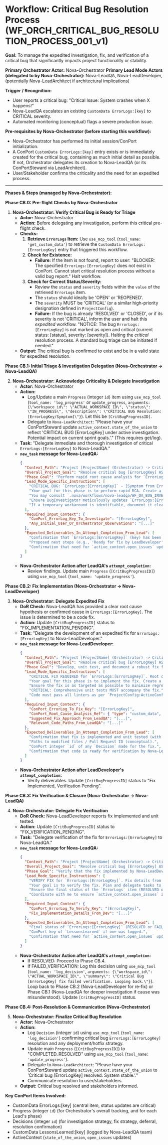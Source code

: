 # Workflow: Critical Bug Resolution Process (WF_ORCH_CRITICAL_BUG_RESOLUTION_PROCESS_001_v1)

**Goal:** To manage the expedited investigation, fix, and verification of a critical bug that significantly impacts project functionality or stability.

**Primary Orchestrator Actor:** Nova-Orchestrator
**Primary Lead Mode Actors (delegated to by Nova-Orchestrator):** Nova-LeadQA, Nova-LeadDeveloper, (potentially Nova-LeadArchitect if architectural implications)

**Trigger / Recognition:**
- User reports a critical bug: "Critical Issue: System crashes when X happens!"
- Nova-LeadQA escalates an existing `CustomData ErrorLogs:[key]` to CRITICAL severity.
- Automated monitoring (conceptual) flags a severe production issue.

**Pre-requisites by Nova-Orchestrator (before starting this workflow):**
- Nova-Orchestrator has performed its initial session/ConPort initialization.
- A ConPort `CustomData ErrorLogs:[key]` entry exists or is immediately created for the critical bug, containing as much initial detail as possible. If not, Orchestrator delegates its creation to Nova-LeadQA (or its ConPortSteward via LeadArchitect).
- User/Stakeholder confirms the criticality and the need for an expedited process.

---

**Phases & Steps (managed by Nova-Orchestrator):**

**Phase CB.0: Pre-flight Checks by Nova-Orchestrator**

1.  **Nova-Orchestrator: Verify Critical Bug is Ready for Triage**
    *   **Actor:** Nova-Orchestrator
    *   **Action:** Before delegating any investigation, perform this critical pre-flight check.
    *   **Checks:**
        1.  **Retrieve `ErrorLogs` Item:** Use `use_mcp_tool` (`tool_name: 'get_custom_data'`) to retrieve the `CustomData ErrorLogs:[ErrorLogKey]` entry that triggered this workflow.
        2.  **Check for Existence:**
            - **Failure:** If the item is not found, report to user: "BLOCKER: The specified `ErrorLogs:[ErrorLogKey]` does not exist in ConPort. Cannot start critical resolution process without a valid bug report." Halt workflow.
        3.  **Check for Correct Status/Severity:**
            - Review the `status` and `severity` fields within the `value` of the retrieved `ErrorLogs` item.
            - The `status` should ideally be 'OPEN' or 'REOPENED'.
            - The `severity` MUST be 'CRITICAL' (or a similar high-priority designation defined in `ProjectConfig`).
            - **Failure:** If the bug is already 'RESOLVED' or 'CLOSED', or if its severity is not 'CRITICAL', inform the user and halt this *expedited* workflow. "NOTICE: The bug `ErrorLogs:[ErrorLogKey]` is not marked as open and critical (current status: [status], severity: [severity]). Halting the *critical* resolution process. A standard bug triage can be initiated if needed."
    *   **Output:** The critical bug is confirmed to exist and be in a valid state for expedited resolution.

**Phase CB.1: Initial Triage & Investigation Delegation (Nova-Orchestrator -> Nova-LeadQA)**

2.  **Nova-Orchestrator: Acknowledge Criticality & Delegate Investigation**
    *   **Actor:** Nova-Orchestrator
    *   **Action:**
        *   Log/Update a main `Progress` (integer `id`) item using `use_mcp_tool` (`tool_name: 'log_progress'` or `update_progress`, `arguments: {\"workspace_id\": \"ACTUAL_WORKSPACE_ID\", \"status\": \"IN_PROGRESS\", \"description\": \"CRITICAL BUG Resolution: [ErrorLogKey/Symptom]\"}`). Let this be `[CritBugProgressID]`.
        *   Delegate to `Nova-LeadArchitect`: "Please have your ConPortSteward update `active_context.state_of_the_union` to reflect 'CRITICAL BUG [ErrorLogKey] under active investigation. Potential impact on current sprint goals.'." (This requires get/log).
    *   **Task:** "Delegate immediate and thorough investigation of critical `ErrorLogs:[ErrorLogKey]` to Nova-LeadQA."
    *   **`new_task` message for Nova-LeadQA:**
        ```json
        {
          "Context_Path": "Project [ProjectName] (Orchestrator) -> CriticalBug [ErrorLogKey] -> Investigation (LeadQA)",
          "Overall_Project_Goal": "Resolve critical bug [ErrorLogKey] ASAP.",
          "Phase_Goal": "Perform rapid root cause analysis for `ErrorLogs:[ErrorLogKey]`, document findings, and propose an immediate mitigation or investigation path.",
          "Lead_Mode_Specific_Instructions": [
            "CRITICAL BUG: `ErrorLogs:[ErrorLogKey]` - [Symptom from ErrorLog].",
            "Your goal for this phase is to perform rapid RCA. Create a high-level plan for this, log it to ConPort, and then use your single-step execution loop to delegate tasks to your specialists, primarily Nova-SpecializedBugInvestigator.",
            "You may consult `.nova/workflows/nova-leadqa/WF_QA_BUG_INVESTIGATION_TO_RESOLUTION_001_v1.md` for a reference process.",
            "Ensure BugInvestigator meticulously updates `ErrorLogs:[ErrorLogKey]` with findings.",
            "If a temporary workaround is identifiable, document it clearly in the `ErrorLogs` item."
          ],
          "Required_Input_Context": {
            "ConPort_ErrorLog_Key_To_Investigate": "[ErrorLogKey]",
            "Any_Initial_User_Or_Orchestrator_Observations": "[...]"
          },
          "Expected_Deliverables_In_Attempt_Completion_From_Lead": [
            "Confirmation that `ErrorLogs:[ErrorLogKey]` (key) has been updated with detailed investigation findings and root cause hypothesis/confirmation.",
            "Proposed next steps (e.g., 'Ready for fix by LeadDeveloper', 'Needs deeper architectural review by LeadArchitect', 'Workaround X can be applied').",
            "Confirmation that need for `active_context.open_issues` update has been communicated."
          ]
        }
        ```
    *   **Nova-Orchestrator Action after LeadQA's `attempt_completion`:**
        *   Review findings. Update main `Progress` (`[CritBugProgressID]`) using `use_mcp_tool` (`tool_name: 'update_progress'`).

**Phase CB.2: Fix Implementation (Nova-Orchestrator -> Nova-LeadDeveloper)**

3.  **Nova-Orchestrator: Delegate Expedited Fix**
    *   **DoR Check:** Nova-LeadQA has provided a clear root cause hypothesis or confirmed cause in `ErrorLogs:[ErrorLogKey]`. The issue is determined to be a code fix.
    *   **Action:** Update `[CritBugProgressID]` status to "FIX_IMPLEMENTATION_PENDING".
    *   **Task:** "Delegate the development of an expedited fix for `ErrorLogs:[ErrorLogKey]` to Nova-LeadDeveloper."
    *   **`new_task` message for Nova-LeadDeveloper:**
        ```json
        {
          "Context_Path": "Project [ProjectName] (Orchestrator) -> CriticalBug [ErrorLogKey] -> Fix Implementation (LeadDeveloper)",
          "Overall_Project_Goal": "Resolve critical bug [ErrorLogKey] ASAP.",
          "Phase_Goal": "Develop, unit test, and document a robust fix for `ErrorLogs:[ErrorLogKey]`.",
          "Lead_Mode_Specific_Instructions": [
            "CRITICAL FIX REQUIRED for `ErrorLogs:[ErrorLogKey]`. Root cause identified by Nova-LeadQA: [Summary from ErrorLog].",
            "Your goal for this phase is to implement the fix. Create a high-level plan, log it, and use your single-step execution loop to delegate tasks to your specialists (e.g., FeatureImplementer for the fix, TestAutomator for unit tests).",
            "Ensure the fix is as targeted as possible to minimize regression risk.",
            "CRITICAL: Comprehensive unit tests MUST accompany the fix.",
            "Code must pass all linters as per `ProjectConfig:ActiveConfig`."
          ],
          "Required_Input_Context": {
            "ConPort_ErrorLog_To_Fix_Key": "[ErrorLogKey]",
            "ConPort_Root_Cause_Analysis_Ref": { "type": "custom_data", "category": "ErrorLogs", "key": "[ErrorLogKey]", "field_hint": "investigation_notes_or_root_cause_summary" },
            "Suggested_Fix_Approach_From_LeadQA": "[...]",
            "Relevant_Code_Paths_From_LeadQA": "[...]"
          },
          "Expected_Deliverables_In_Attempt_Completion_From_Lead": [
            "Confirmation that fix is implemented and unit tested (with pass status).",
            "Paths to modified files / Pull Request ID (conceptual).",
            "ConPort integer `id` of any `Decision` made for the fix.",
            "Confirmation that code is ready for verification by Nova-LeadQA."
          ]
        }
        ```
    *   **Nova-Orchestrator Action after LeadDeveloper's `attempt_completion`:**
        *   Verify deliverables. Update `[CritBugProgressID]` status to "Fix Implemented, Verification Pending".

**Phase CB.3: Fix Verification & Closure (Nova-Orchestrator -> Nova-LeadQA)**

4.  **Nova-Orchestrator: Delegate Fix Verification**
    *   **DoR Check:** Nova-LeadDeveloper reports fix implemented and unit tested.
    *   **Action:** Update `[CritBugProgressID]` status to "FIX_VERIFICATION_PENDING".
    *   **Task:** "Delegate verification of the fix for `ErrorLogs:[ErrorLogKey]` to Nova-LeadQA."
    *   **`new_task` message for Nova-LeadQA:**
        ```json
        {
          "Context_Path": "Project [ProjectName] (Orchestrator) -> CriticalBug [ErrorLogKey] -> Fix Verification (LeadQA)",
          "Overall_Project_Goal": "Resolve critical bug [ErrorLogKey] ASAP.",
          "Phase_Goal": "Verify that the fix implemented by Nova-LeadDeveloper for `ErrorLogs:[ErrorLogKey]` effectively resolves the issue without regressions.",
          "Lead_Mode_Specific_Instructions": [
            "VERIFY FIX for `ErrorLogs:[ErrorLogKey]`. Fix details from Nova-LeadDeveloper: [Summary of fix, modified files/PR].",
            "Your goal is to verify the fix. Plan and delegate tasks to your FixVerifier to execute the original repro steps and targeted regression tests.",
            "Ensure the final status of the `ErrorLogs` item (RESOLVED or REOPENED) is updated in ConPort.",
            "Coordinate with me to ensure `active_context.open_issues` is updated."
          ],
          "Required_Input_Context": {
            "ConPort_ErrorLog_To_Verify_Key": "[ErrorLogKey]",
            "Fix_Implementation_Details_From_Dev": "[...]"
          },
          "Expected_Deliverables_In_Attempt_Completion_From_Lead": [
            "Final status of `ErrorLogs:[ErrorLogKey]` (RESOLVED or FAILED_VERIFICATION/REOPENED).",
            "ConPort key of `LessonsLearned` if one was logged.",
            "Confirmation that need for `active_context.open_issues` update has been communicated."
          ]
        }
        ```
    *   **Nova-Orchestrator Action after LeadQA's `attempt_completion`:**
        *   If RESOLVED: Proceed to Phase CB.4.
        *   If FAILED_VERIFICATION: Log this decision using `use_mcp_tool` (`tool_name: 'log_decision'`, `arguments: {\"workspace_id\": \"ACTUAL_WORKSPACE_ID\", \"summary\": \"Critical Bug [ErrorLogKey] fix failed verification. Looping back.\"}`). Loop back to Phase CB.2 (Nova-LeadDeveloper for re-fix) or Phase CB.1 (Nova-LeadQA for deeper investigation if cause was misunderstood). Update `[CritBugProgressID]` status.

**Phase CB.4: Post-Resolution & Communication (Nova-Orchestrator)**

5.  **Nova-Orchestrator: Finalize Critical Bug Resolution**
    *   **Actor:** Nova-Orchestrator
    *   **Action:**
        *   Log `Decision` (integer `id`) using `use_mcp_tool` (`tool_name: 'log_decision'`) confirming critical bug `ErrorLogs:[ErrorLogKey]` resolution and any deployment/hotfix strategy.
        *   Update main `Progress` (`[CritBugProgressID]`) to "COMPLETED_RESOLVED" using `use_mcp_tool` (`tool_name: 'update_progress'`).
        *   Delegate to `Nova-LeadArchitect`: "Please have your ConPortSteward update `active_context.state_of_the_union` to 'Critical bug [ErrorLogKey] resolved. System stable.'."
        *   Communicate resolution to user/stakeholders.
    *   **Output:** Critical bug resolved and stakeholders informed.

**Key ConPort Items Involved:**
- CustomData ErrorLogs:[key] (central item, status updates are critical)
- Progress (integer `id`) (for Orchestrator's overall tracking, and for each Lead's phase)
- Decisions (integer `id`) (for investigation strategy, fix strategy, deferral, resolution confirmation)
- CustomData LessonsLearned:[key] (logged by Nova-LeadQA team)
- ActiveContext (`state_of_the_union`, `open_issues` updates)